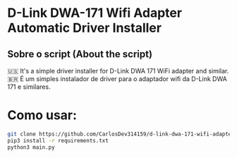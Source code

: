 # D-Link DWA-171 Wifi Adapter Automatic Driver Installer
## Sobre o script (About the script)
🇺🇸 It's a simple driver installer for D-Link DWA 171 WiFi adapter and similar.<br>
🇧🇷 É um simples instalador de driver para o adaptador wifi da D-Link DWA 171 e similares.

# Como usar:
``` bash
git clone https://github.com/CarlosDev314159/d-link-dwa-171-wifi-adapter-automatic-driver-installer.git
pip3 install -r requirements.txt 
python3 main.py
```

